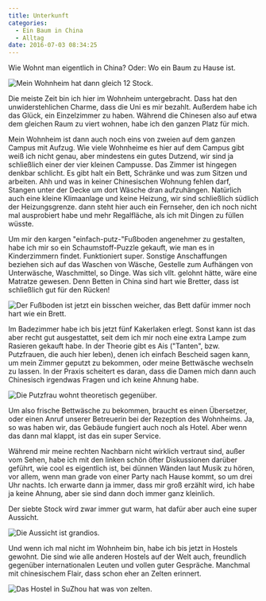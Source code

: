 ```yaml
---
title: Unterkunft
categories:
  - Ein Baum in China
  - Alltag
date: 2016-07-03 08:34:25
---
```



Wie Wohnt man eigentlich in China? Oder: Wo ein Baum zu Hause ist.

![Mein Wohnheim hat dann gleich 12 Stock.](/images/china/wohnheim.jpg)

<!-- more -->

Die meiste Zeit bin ich hier im Wohnheim untergebracht. Dass hat den unwiderstehlichen Charme, dass die Uni es mir bezahlt. Außerdem habe ich das Glück, ein Einzelzimmer zu haben. Während die Chinesen also auf etwa dem gleichen Raum zu viert wohnen, habe ich den ganzen Platz für mich.

Mein Wohnheim ist dann auch noch eins von zweien auf dem ganzen Campus mit Aufzug. Wie viele Wohnheime es hier auf dem Campus gibt weiß ich nicht genau, aber mindestens ein gutes Dutzend, wir sind ja schließlich einer der vier kleinen Campusse. Das Zimmer ist hingegen denkbar schlicht. Es gibt halt ein Bett, Schränke und was zum Sitzen und arbeiten. Ahh und was in keiner Chinesischen Wohnung fehlen darf, Stangen unter der Decke um dort Wäsche dran aufzuhängen. Natürlich auch eine kleine Klimaanlage und keine Heizung, wir sind schließlich südlich der Heizungsgrenze. dann steht hier auch ein Fernseher, den ich noch nicht mal ausprobiert habe und mehr Regalfläche, als ich mit Dingen zu füllen wüsste.

Um mir den kargen "einfach-putz-"Fußboden angenehmer zu gestalten, habe ich mir so ein Schaumstoff-Puzzle gekauft, wie man es in Kinderzimmern findet. Funktioniert super. Sonstige Anschaffungen beziehen sich auf das Waschen von Wäsche, Gestelle zum Aufhängen von Unterwäsche, Waschmittel, so Dinge. Was sich vllt. gelohnt hätte, wäre eine Matratze gewesen. Denn Betten in China sind hart wie Bretter, dass ist schließlich gut für den Rücken!

![Der Fußboden ist jetzt ein bisschen weicher, das Bett dafür immer noch hart wie ein Brett.](/images/china/fussbodenBett.jpg)

Im Badezimmer habe ich bis jetzt fünf Kakerlaken erlegt. Sonst kann ist das aber recht gut ausgestattet, seit dem ich mir noch eine extra Lampe zum Rasieren gekauft habe. In der Theorie gibt es Ais ("Tanten", bzw. Putzfrauen, die auch hier leben), denen ich einfach Bescheid sagen kann, um mein Zimmer geputzt zu bekommen, oder meine Bettwäsche wechseln zu lassen. In der Praxis scheitert es daran, dass die Damen mich dann auch Chinesisch irgendwas Fragen und ich keine Ahnung habe.

![Die Putzfrau wohnt theoretisch gegenüber.](/images/china/putzfrau.jpg)

Um also frische Bettwäsche zu bekommen, braucht es einen Übersetzer, oder einen Anruf unserer Betreuerin bei der Rezeption des Wohnheims. Ja, so was haben wir, das Gebäude fungiert auch noch als Hotel. Aber wenn das dann mal klappt, ist das ein super Service.

Während mir meine rechten Nachbarn nicht wirklich vertraut sind, außer vom Sehen, habe ich mit den linken schön öfter Diskussionen darüber geführt, wie cool es eigentlich ist, bei dünnen Wänden laut Musik zu hören, vor allem, wenn man grade von einer Party nach Hause kommt, so um drei Uhr nachts. Ich erwarte dann ja immer, dass mir groß erzählt wird, ich habe ja keine Ahnung, aber sie sind dann doch immer ganz kleinlich.

Der siebte Stock wird zwar immer gut warm, hat dafür aber auch eine super Aussicht.

![Die Aussicht ist grandios.](/images/china/wohnheimAussicht.JPG)

Und wenn ich mal nicht im Wohnheim bin, habe ich bis jetzt in Hostels gewohnt. Die sind wie alle anderen Hostels auf der Welt auch, freundlich gegenüber internationalen Leuten und vollen guter Gespräche. Manchmal mit chinesischem Flair, dass schon eher an Zelten erinnert.

![Das Hostel in SuZhou hat was von zelten.](/images/china/suzhou/hostel.jpg)
